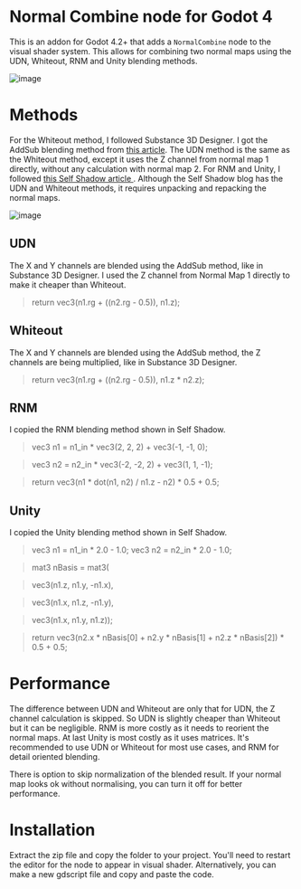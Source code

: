 # **Normal Combine node for Godot 4**

This is an addon for Godot 4.2+ that adds a `NormalCombine` node to the visual shader system. This allows for combining two normal maps using the UDN, Whiteout, RNM and Unity blending methods.

![image](https://github.com/user-attachments/assets/bf99915d-4ba0-491c-8b0f-a3384aa219d8) 

# Methods

For the Whiteout method, I followed Substance 3D Designer. I got the AddSub blending method from [this article](https://campi3d.com/External/MariExtensionPack/userGuide5R7/CustomBlendModes.html#AddSub2). The UDN method is the same as the Whiteout method, except it uses the Z channel from normal map 1 directly, without any calculation with normal map 2. For RNM and Unity, I followed [this Self Shadow article ](https://blog.selfshadow.com/publications/blending-in-detail/). Although the Self Shadow blog has the UDN and Whiteout methods, it requires unpacking and repacking the normal maps.

![image](https://github.com/user-attachments/assets/5be629bb-b68f-4d5e-834b-e68ba9982ca9)


## UDN

The X and Y channels are blended using the AddSub method, like in Substance 3D Designer. I used the Z channel from Normal Map 1 directly to make it cheaper than Whiteout.

> return vec3(n1.rg + ((n2.rg - 0.5)), n1.z);

## Whiteout

The X and Y channels are blended using the AddSub method, the Z channels are being multiplied, like in Substance 3D Designer.

> return vec3(n1.rg + ((n2.rg - 0.5)), n1.z * n2.z);

## RNM

I copied the RNM blending method shown in Self Shadow.

> vec3 n1 = n1_in * vec3(2, 2, 2) + vec3(-1, -1, 0);

> vec3 n2 = n2_in * vec3(-2, -2, 2) + vec3(1, 1, -1);

> return vec3(n1 * dot(n1, n2) / n1.z - n2) * 0.5 + 0.5;

## Unity

I copied the Unity blending method shown in Self Shadow.

> vec3 n1 = n1_in * 2.0 - 1.0;
> vec3 n2 = n2_in * 2.0 - 1.0;
				
> mat3 nBasis = mat3(

>	vec3(n1.z, n1.y, -n1.x),

>	vec3(n1.x, n1.z, -n1.y),

>	vec3(n1.x, n1.y, n1.z));
				
> return vec3(n2.x * nBasis[0] + n2.y * nBasis[1] + n2.z * nBasis[2]) * 0.5 + 0.5;

# Performance

The difference between UDN and Whiteout are only that for UDN, the Z channel calculation is skipped. So UDN is slightly cheaper than Whiteout but it can be negligible. RNM is more costly as it needs to reorient the normal maps. At last Unity is most costly as it uses matrices. It's recommended to use UDN or Whiteout for most use cases, and RNM for detail oriented blending.

There is option to skip normalization of the blended result. If your normal map looks ok without normalising, you can turn it off for better performance.

# Installation

Extract the zip file and copy the folder to your project. You'll need to restart the editor for the node to appear in visual shader.
Alternatively, you can make a new gdscript file and copy and paste the code.
